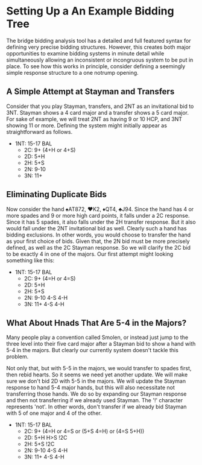 # Setting Up a An Example Bidding Tree

The bridge bidding analysis tool has a detailed and full featured syntax for defining very precise bidding structures.  However, this creates both major opportunities to examine bidding systems in minute detail while simultaneously allowing an inconsistent or incongruous system to be put in place.  To see how this works in principle, consider defining a seemingly simple response structure to a one notrump opening.  

## A Simple Attempt at Stayman and Transfers
Consider that you play Stayman, transfers, and 2NT as an invitational bid to 3NT.  Stayman shows a 4 card major and a transfer shows a 5 card major. For sake of example, we will treat 2NT as having 9 or 10 HCP, and 3NT showing 11 or more.  Defining the system might initially appear as straightforward as follows.  

* 1NT: 15-17 BAL
  * 2C: 9+ (4+H or 4+S)
  * 2D: 5+H
  * 2H: 5+S
  * 2N: 9-10 
  * 3N: 11+ 

## Eliminating Duplicate Bids
  Now consider the hand &spades;AT872, &hearts;K2, &diams;QT4, &clubs;J94.  Since the hand has 4 or more spades and 9 or more high card points, it falls under a 2C response.  Since it has 5 spades, it also falls under the 2H transfer response.  But it also would fall under the 2NT invitational bid as well.  Clearly such a hand has bidding exclusions.  In other words, you would choose to transfer the hand as your first choice of bids.  Given that, the 2N bid must be more precisely defined, as well as the 2C Stayman response.  So we will clarify the 2C bid to be exactly 4 in one of the majors.  Our first attempt might looking something like this:  

  * 1NT: 15-17 BAL
    * 2C: 9+ (4=H or 4=S)
    * 2D: 5+H
    * 2H: 5+S
    * 2N: 9-10 4-S 4-H 
    * 3N: 11+ 4-S 4-H

  ## What About Hnads That Are 5-4 in the Majors?

  Many people play a convention called Smolen, or instead just jump to the three level into their five card major after a Stayman bid to show a hand with 5-4 in the majors.  But clearly our currently system doesn't tackle this problem.  
  
  Not only that, but with 5-5 in the majors, we would transfer to spades first, then rebid hearts.  So it seems we need yet another update. We will make sure we don't bid 2D with 5-5 in the majors. We will update the Stayman response to hand 5-4 major hands, but this will also necessitate not transferring those hands.  We do so by expanding our Stayman response and then not transferring if we already used Stayman.  The '!' character represents 'not'.  In other words, don't transfer if we already bid Stayman with 5 of one major and 4 of the other.  

  * 1NT: 15-17 BAL
    * 2C: 9+ (4=H or 4=S or (5+S 4=H) or (4=S 5+H))
    * 2D: 5+H H>S !2C
    * 2H: 5+S !2C
    * 2N: 9-10 4-S 4-H 
    * 3N: 11+ 4-S 4-H
